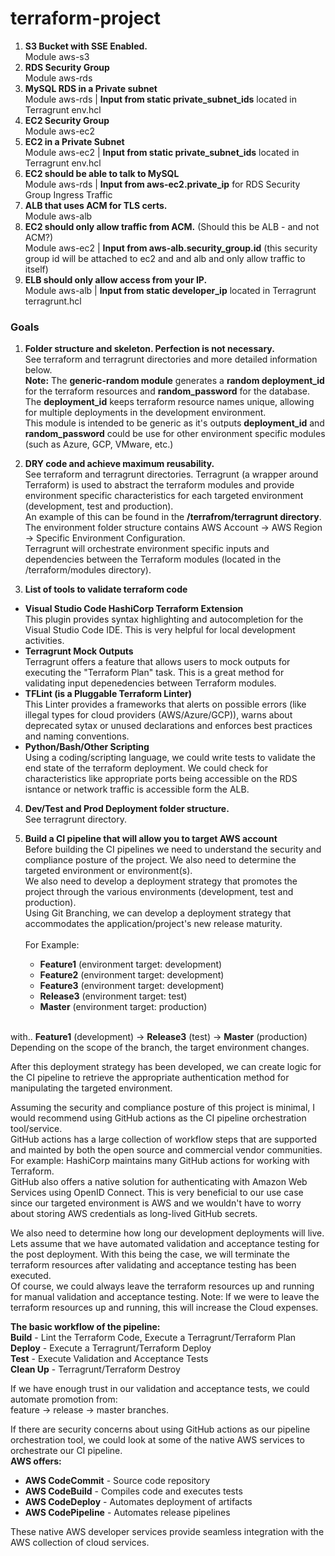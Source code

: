 # terraform-project
1.	**S3 Bucket with SSE Enabled.**<br />
Module aws-s3
2.	**RDS Security Group**<br />
Module aws-rds
3.	**MySQL RDS in a Private subnet**<br />
Module aws-rds | **Input from static private_subnet_ids** located in Terragrunt env.hcl
4.	**EC2 Security Group**<br />
Module aws-ec2
5.	**EC2 in a Private Subnet**<br />
Module aws-ec2 | **Input from static private_subnet_ids** located in Terragrunt env.hcl
6.	**EC2 should be able to talk to MySQL**<br />
Module aws-rds | **Input from aws-ec2.private_ip** for RDS Security Group Ingress Traffic
7.	**ALB that uses ACM for TLS certs.**<br />
Module aws-alb
8.	**EC2 should only allow traffic from ACM.** (Should this be ALB - and not ACM?)<br />
Module aws-ec2 | **Input from aws-alb.security_group.id** (this security group id will be attached to ec2 and and alb and only allow traffic to itself)
9.	**ELB should only allow access from your IP.**<br />
Module aws-alb | **Input from static developer_ip** located in Terragrunt terragrunt.hcl

### Goals
1.	**Folder structure and skeleton. Perfection is not necessary.**<br />
See terraform and terragrunt directories and more detailed information below.<br />
**Note:** The **generic-random module** generates a **random deployment_id** for the terraform resources and **random_password** for the database.<br />
The **deployment_id** keeps terraform resource names unique, allowing for multiple deployments in the development environment.<br />
This module is intended to be generic as it's outputs **deployment_id** and **random_password** could be use for other environment specific modules (such as Azure, GCP, VMware, etc.)<br />

2.	**DRY code and achieve maximum reusability.**<br />
See terraform and terragrunt directories. Terragrunt (a wrapper around Terraform) is used to abstract the terraform modules and provide environment specific characteristics for each targeted environment (development, test and production).<br />
An example of this can be found in the **/terrafrom/terragrunt directory**.<br />
The environment folder structure contains AWS Account -> AWS Region -> Specific Environment Configuration.<br />
Terragrunt will orchestrate environment specific inputs and dependencies between the Terraform modules (located in the /terraform/modules directory).

3.	**List of tools to validate terraform code**<br />
- **Visual Studio Code HashiCorp Terraform Extension**<br />
This plugin provides syntax highlighting and autocompletion for the Visual Studio Code IDE. This is very helpful for local development activities.
- **Terragrunt Mock Outputs**<br />
Terragrunt offers a feature that allows users to mock outputs for executing the "Terraform Plan" task. This is a great method for validating input depenedencies between Terraform modules.
- **TFLint (is a Pluggable Terraform Linter)**<br />
This Linter provides a frameworks that alerts on possible errors (like illegal types for cloud providers (AWS/Azure/GCP)), warns about deprecated sytax or unused declarations and enforces best practices and naming conventions.
- **Python/Bash/Other Scripting**<br />
Using a coding/scripting language, we could write tests to validate the end state of the terraform deployment. We could check for characteristics like appropriate ports being accessible on the RDS isntance or network traffic is accessible form the ALB.

4.	**Dev/Test and Prod Deployment folder structure.**<br />
See terragrunt directory.

5.	**Build a CI pipeline that will allow you to target AWS account**<br />
Before building the CI pipelines we need to understand the security and compliance posture of the project. We also need to determine the targeted environment or environment(s).<br />
We also need to develop a deployment strategy that promotes the project through the various environments (development, test and production).<br />
Using Git Branching, we can develop a deployment strategy that accommodates the application/project's new release maturity.<br />
<br />For Example:
    - **Feature1** (environment target: development)
    - **Feature2** (environment target: development)
    - **Feature3** (environment target: development)
    - **Release3** (environment target: test)
    - **Master** (environment target: production)

<br />with.. **Feature1** (development) -> **Release3** (test) -> **Master** (production)
<br />Depending on the scope of the branch, the target environment changes.

After this deployment strategy has been developed, we can create logic for the CI pipeline to retrieve the appropriate authentication method for manipulating the targeted environment.<br />

Assuming the security and compliance posture of this project is minimal, I would recommend using GitHub actions as the CI pipeline orchestration tool/service.<br />
GitHub actions has a large collection of workflow steps that are supported and mainted by both the open source and commercial vendor communities. For example: HashiCorp maintains many GitHub actions for working with Terraform.<br />
GitHub also offers a native solution for authenticating with Amazon Web Services using OpenID Connect. This is very beneficial to our use case since our targeted environment is AWS and we wouldn't have to worry about storing AWS credentials as long-lived GitHub secrets.<br />

We also need to determine how long our development deployments will live. Lets assume that we have automated validation and acceptance testing for the post deployment. With this being the case, we will terminate the terraform resources after validating and acceptance testing has been executed.<br />
Of course, we could always leave the terraform resources up and running for manual validation and acceptance testing. Note: If we were to leave the terraform resources up and running, this will increase the Cloud expenses.<br />

**The basic workflow of the pipeline:**<br />
**Build** - Lint the Terraform Code, Execute a Terragrunt/Terraform Plan<br />
**Deploy** -  Execute a Terragrunt/Terraform Deploy<br />
**Test** - Execute Validation and Acceptance Tests<br />
**Clean Up** - Terragrunt/Terraform Destroy<br />

If we have enough trust in our validation and acceptance tests, we could automate promotion from:<br />
feature -> release -> master branches.<br />

If there are security concerns about using GitHub actions as our pipeline orchestration tool, we could look at some of the native AWS services to orchestrate our CI pipeline.<br />
**AWS offers:**
- **AWS CodeCommit** - Source code repository
- **AWS CodeBuild** - Compiles code and executes tests
- **AWS CodeDeploy** - Automates deployment of artifacts
- **AWS CodePipeline** - Automates release pipelines

These native AWS developer services provide seamless integration with the AWS collection of cloud services.